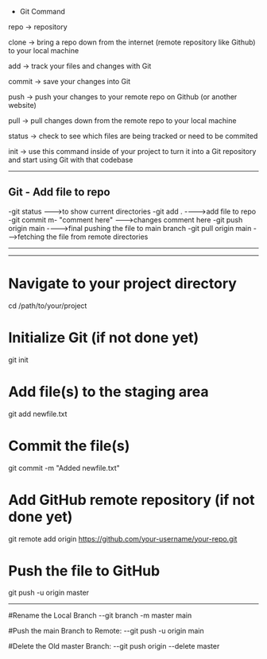 - Git Command 

repo -> repository

clone -> bring a repo down from the internet (remote repository like Github) to your local machine

add -> track your files and changes with Git

commit -> save your changes into Git

push -> push your changes to your remote repo on Github (or another website)

pull -> pull changes down from the remote repo to your local machine

status -> check to see which files are being tracked or need to be commited

init -> use this command inside of your project to turn it into a Git repository and start using Git with that codebase

-------------------------------
Git - Add file to repo
--------------------------------

-git status --->to show current directories 
-git add .  ---->add file to repo
-git commit m- "comment here" --->changes comment here 
-git push origin main ---->final pushing the file to main branch 
-git pull origin main --->fetching the file from remote directories

 -----------------------------------------------
 -----------------------------------------------


# Navigate to your project directory
cd /path/to/your/project

# Initialize Git (if not done yet)
git init

# Add file(s) to the staging area
git add newfile.txt

# Commit the file(s)
git commit -m "Added newfile.txt"

# Add GitHub remote repository (if not done yet)
git remote add origin https://github.com/your-username/your-repo.git

# Push the file to GitHub
git push -u origin master



-----------------------------------------------------------------------

#Rename the Local Branch
--git branch -m master main

#Push the main Branch to Remote:
--git push -u origin main

#Delete the Old master Branch:
--git push origin --delete master
